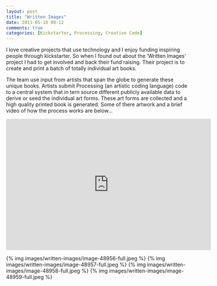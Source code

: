 ```yaml
---
layout: post
title: "Written Images"
date: 2011-05-10 00:12
comments: true
categories: [Kickstarter, Processing, Creative Code]
---
```


I love creative projects that use technology and I enjoy funding inspiring people through kickstarter. So when I found out about the ‘Written Images’ project I had to get involved and back their fund raising. Their project is to create and print a batch of totally individual art books.

The team use input from artists that span the globe to generate these unique books. Artists submit Processing (an artistic coding language) code to a central system that in tern source different publicly available data to derive or seed the individual art forms. These art forms are collected and a high quality printed book is generated. Some of there artwork and a brief video of how the process works are below...

<iframe frameborder="0" height="360px" src="http://www.kickstarter.com/projects/deffekt/written-images/widget/video.html" width="560px"></iframe>

{% img  images/written-images/image-48956-full.jpeg %}
{% img  images/written-images/image-48957-full.jpeg %}
{% img  images/written-images/image-48958-full.jpeg %}
{% img  images/written-images/image-48959-full.jpeg %}
